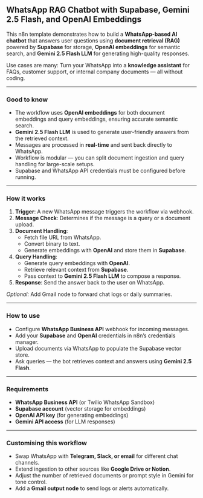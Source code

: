 ## WhatsApp RAG Chatbot with Supabase, Gemini 2.5 Flash, and OpenAI Embeddings

This n8n template demonstrates how to build a **WhatsApp-based AI chatbot** that answers user questions using **document retrieval (RAG)** powered by **Supabase** for storage, **OpenAI embeddings** for semantic search, and **Gemini 2.5 Flash LLM** for generating high-quality responses.

Use cases are many: Turn your WhatsApp into a **knowledge assistant** for FAQs, customer support, or internal company documents — all without coding.

---

### Good to know

- The workflow uses **OpenAI embeddings** for both document embeddings and query embeddings, ensuring accurate semantic search.  
- **Gemini 2.5 Flash LLM** is used to generate user-friendly answers from the retrieved context.  
- Messages are processed in **real-time** and sent back directly to WhatsApp.  
- Workflow is modular — you can split document ingestion and query handling for large-scale setups.  
- Supabase and WhatsApp API credentials must be configured before running.  

---

### How it works

1. **Trigger**: A new WhatsApp message triggers the workflow via webhook.  
2. **Message Check**: Determines if the message is a query or a document upload.  
3. **Document Handling**:  
   - Fetch file URL from WhatsApp.  
   - Convert binary to text.  
   - Generate embeddings with **OpenAI** and store them in **Supabase**.  
4. **Query Handling**:  
   - Generate query embeddings with **OpenAI**.  
   - Retrieve relevant context from **Supabase**.  
   - Pass context to **Gemini 2.5 Flash LLM** to compose a response.  
5. **Response**: Send the answer back to the user on WhatsApp.  

*Optional:* Add Gmail node to forward chat logs or daily summaries.

---

### How to use

- Configure **WhatsApp Business API** webhook for incoming messages.  
- Add your **Supabase** and **OpenAI** credentials in n8n’s credentials manager.  
- Upload documents via WhatsApp to populate the Supabase vector store.  
- Ask queries — the bot retrieves context and answers using **Gemini 2.5 Flash**.

---

### Requirements

- **WhatsApp Business API** (or Twilio WhatsApp Sandbox)  
- **Supabase account** (vector storage for embeddings)  
- **OpenAI API key** (for generating embeddings)  
- **Gemini API access** (for LLM responses)  

---

### Customising this workflow

- Swap WhatsApp with **Telegram, Slack, or email** for different chat channels.  
- Extend ingestion to other sources like **Google Drive or Notion**.  
- Adjust the number of retrieved documents or prompt style in Gemini for tone control.  
- Add a **Gmail output node** to send logs or alerts automatically.  

